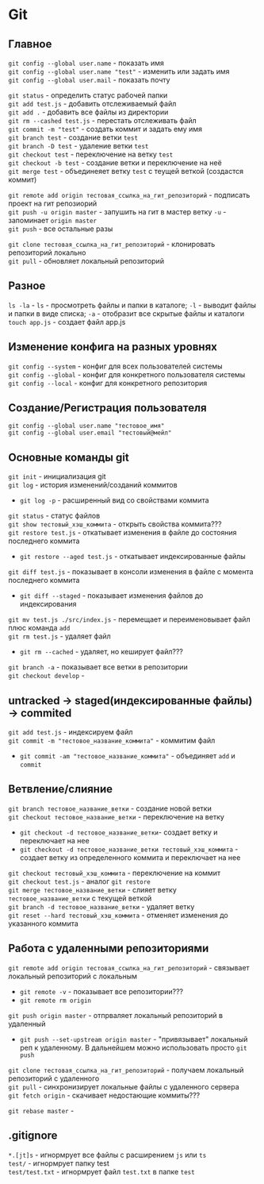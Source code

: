 # Git

## Главное
`git config --global user.name` - показать имя<br/>
`git config --global user.name "test"` - изменить или задать имя<br/>
`git config --global user.mail` - показать почту

`git status` - определить статус рабочей папки<br/>
`git add test.js` - добавить отслеживаемый файл<br/>
`git add .` - добавить все файлы из директории<br/>
`git rm --cashed test.js` - перестать отслеживать файл<br/>
`git commit -m "test"` - создать коммит и задать ему имя<br/>
`git branch test` - создание ветки `test`<br/>
`git branch -D test` - удаление ветки `test`<br/>
`git checkout test` - переключение на ветку `test`<br/>
`git checkout -b test` - создание ветки и переключение на неё<br/>
`git merge test` - объединеяет ветку `test` с теущей веткой (создастся коммит)

`git remote add origin тестовая_ссылка_на_гит_репозиторий` - подписать проект на гит репозиорий<br/>
`git push -u origin master` - запушить на гит в мастер ветку `-u` - запоминает `origin master`<br/>
`git push` - все остальные разы

`git clone тестовая_ссылка_на_гит_репозиторий` - клонировать репозиторий локально<br/>
`git pull` - обновляет локальный репозиторий

## Разное
`ls -la` - `ls` - просмотреть файлы и папки в каталоге; `-l` - выводит файлы и папки в виде списка; `-a` - отобразит все скрытые файлы и каталоги<br/>
`touch app.js` - создает файл app.js

## Изменение конфига на разных уровнях
`git config --system` - конфиг для всех пользователей системы<br/>
`git config --global` - конфиг для конкретного пользователя системы<br/>
`git config --local` - конфиг для конкретного репозитория

## Создание/Регистрация пользователя
`git config --global user.name "тестовое_имя"`<br/>
`git config --global user.email "тестовый@мейл"`

## Основные команды git
`git init` - инициализация git<br/>
`git log` - история изменений/созданий коммитов<br/>
- `git log -p` - расширенный вид со свойствами коммита

`git status` - статус файлов<br/>
`git show тестовый_хэш_коммита` - открыть свойства коммита???<br/>
`git restore test.js` - откатывает изменения в файле до состояния последнего коммита<br/>
- `git restore --aged test.js` - откатывает индексированные файлы

`git diff test.js` - показывает в консоли изменения в файле с момента последнего коммита<br/>
- `git diff --staged` - показывает изменения файлов до индексирования

`git mv test.js ./src/index.js` - перемещает и переименовывает файл плюс команда `add`<br/>
`git rm test.js` - удаляет файл<br/>
- `git rm --cached` - удаляет, но кеширует файл???

`git branch -a` - показывает все ветки в репозитории<br/>
`git checkout develop` -

## untracked -> staged(индексированные файлы) -> commited
`git add test.js` - индексируем файл<br/>
`git commit -m "тестовое_название_коммита"` - коммитим файл<br/>
- `git commit -am "тестовое_название_коммита"` - объединяет `add` и `commit`

## Ветвление/слияние
`git branch тестовое_название_ветки` - создание новой ветки<br/>
`git checkout тестовое_название_ветки` - переключение на ветку<br/>
- `git checkout -d тестовое_название_ветки`- создает ветку и переключает на нее
- `git checkout -d тестовое_название_ветки тестовый_хэш_коммита` - создает ветку из определенного коммита и переключает на нее

`git checkout тестовый_хэш_коммита` - переключение на коммит<br/>
`git checkout test.js` - аналог `git restore`<br/>
`git merge тестовое_название_ветки` - слияет ветку `тестовое_название_ветки` с текущей веткой<br/>
`git branch -d тестовое_название_ветки` - удаляет ветку<br/>
`git reset --hard тестовый_хэш_коммита` - отменяет изменения до указанного коммита

## Работа с удаленными репозиториями
`git remote add origin тестовая_ссылка_на_гит_репозиторий` - связывает локальный репозиторий с локальным<br/>
- `git remote -v` - показывает все репозитории???
- `git remote rm origin`

`git push origin master` - отпрваляет локальный репозиторий в удаленный<br/>
- `git push --set-upstream origin master` - "привязывает" локальный реп к удаленному. В дальнейшем можно использовать просто `git push`

`git clone тестовая_ссылка_на_гит_репозиторий` - получаем локальный репозиторий с удаленного<br/>
`git pull` - синхронизирует локальные файлы с удаленного сервера<br/>
`git fetch origin` - скачивает недостающие коммиты???

`git rebase master` -

## .gitignore
`*.[jt]s` - игнормрует все файлы с расширением `js` или `ts`<br/>
`test/` - игнормрует папку test<br/>
`test/test.txt` - игнормрует файл `test.txt` в папкe `test`<br/>
